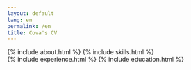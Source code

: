 ```yaml
---
layout: default
lang: en
permalink: /en
title: Cova's CV
---
```

<div class="resume-container">
    <aside class="resume-sidebar">
        {% include about.html %}
        {% include skills.html %}
    </aside>
    <main class="resume-content">
        {% include experience.html %}
        {% include education.html %}
    </main>
</div>